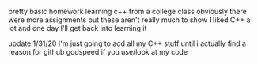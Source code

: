 pretty basic homework learning c++ from a college class
obviously there were more assignments but these aren't really much to show
I liked C++ a lot and one day I'll get back into learning it


update 1/31/20
I'm just going to add all my C++ stuff until i actually find a reason for github
godspeed if you use/look at my code
